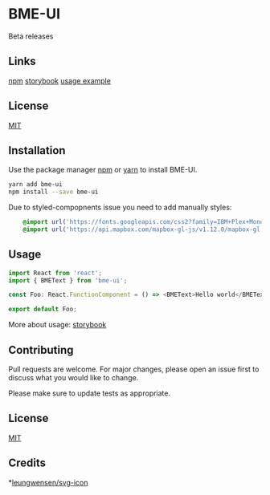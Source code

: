 # BME-UI
Beta releases

## Links
[npm](https://www.npmjs.com/package/bme-ui)
[storybook](https://amadeuszblanik.github.io/bme-ui)
[usage example](https://github.com/amadeuszblanik/wolfie-app)

## License
[MIT](https://choosealicense.com/licenses/mit/)

## Installation
Use the package manager [npm](https://docs.npmjs.com/cli/install) or [yarn](https://yarnpkg.com/getting-started) to install BME-UI.

```bash
yarn add bme-ui
npm install --save bme-ui
```

Due to styled-compopnents issue you need to add manually styles:
```scss
    @import url('https://fonts.googleapis.com/css2?family=IBM+Plex+Mono:ital,wght@0,300;0,400;0,500;1,300;1,400;1,500&family=IBM+Plex+Sans:ital,wght@0,300;0,400;0,500;1,300;1,400;1,500&family=IBM+Plex+Serif:ital,wght@0,300;0,400;0,500;1,300;1,400;1,500&display=swap');
    @import url('https://api.mapbox.com/mapbox-gl-js/v1.12.0/mapbox-gl.css');
```

## Usage
```typescript
import React from 'react';
import { BMEText } from 'bme-ui';

const Foo: React.FunctionComponent = () => <BMEText>Hello world</BMEText>

export default Foo;
```

More about usage: [storybook](https://amadeuszblanik.github.io/bme-ui)

## Contributing
Pull requests are welcome. For major changes, please open an issue first to discuss what you would like to change.

Please make sure to update tests as appropriate.

## License
[MIT](https://github.com/amadeuszblanik/bme-ui/blob/master/LICENSE)

## Credits
*[leungwensen/svg-icon](https://github.com/leungwensen/svg-icon)
